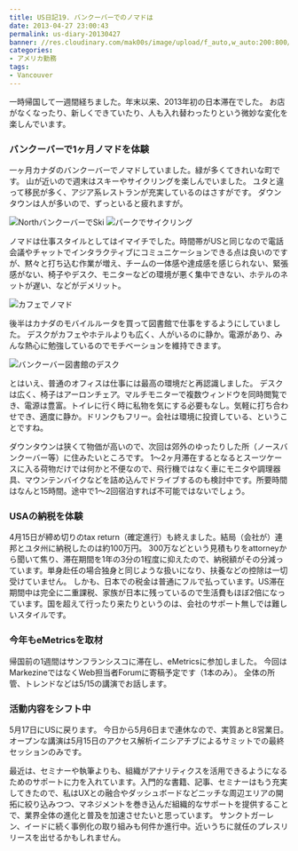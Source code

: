 ```yaml
---
title: US日記19. バンクーバーでのノマドは
date: 2013-04-27 23:00:43
permalink: us-diary-20130427
banner: //res.cloudinary.com/mak00s/image/upload/f_auto,w_auto:200:800/v1515904191/20130410-Cafe.jpg
categories:
- アメリカ勤務
tags:
- Vancouver
---
```

一時帰国して一週間経ちました。年末以来、2013年初の日本滞在でした。
お店がなくなったり、新しくできていたり、人も入れ替わったりという微妙な変化を楽しんでいます。

### バンクーバーで1ヶ月ノマドを体験
一ヶ月カナダのバンクーバーでノマドしていました。緑が多くてきれいな町です。
山が近いので週末はスキーやサイクリングを楽しんでいました。
ユタと違って移民が多く、アジア系レストランが充実しているのはさすがです。
ダウンタウンは人が多いので、ずっといると疲れますが。

<img src="//res.cloudinary.com/mak00s/image/upload/f_auto,w_auto:200:800/v1515904213/20130408-snow.jpg" alt="NorthバンクーバーでSki" sizes="100vw" />
<img src="//res.cloudinary.com/mak00s/image/upload/f_auto,w_auto:200:800/v1515904213/20130408-park.jpg" alt="パークでサイクリング" sizes="100vw" />

ノマドは仕事スタイルとしてはイマイチでした。時間帯がUSと同じなので電話会議やチャットでインタラクティブにコミュニケーションできる点は良いのですが、黙々と打ち込む作業が増え、チームの一体感や達成感を感じられない、緊張感がない、椅子やデスク、モニターなどの環境が悪く集中できない、ホテルのネットが遅い、などがデメリット。

<img src="//res.cloudinary.com/mak00s/image/upload/f_auto,w_auto:200:800/v1515904191/20130409-Cafe.jpg" alt="カフェでノマド" sizes="100vw" />

後半はカナダのモバイルルータを買って図書館で仕事をするようにしていました。
デスクがカフェやホテルよりも広く、人がいるのに静か。電源があり、みんな熱心に勉強しているのでモチベーションを維持できます。

<img src="//res.cloudinary.com/mak00s/image/upload/f_auto,w_auto:200:800/v1515904197/20130413-Vancouver-Library.jpg" alt="バンクーバー図書館のデスク" sizes="100vw" />

とはいえ、普通のオフィスは仕事には最高の環境だと再認識しました。
デスクは広く、椅子はアーロンチェア。マルチモニターで複数ウィンドウを同時閲覧でき、電源は豊富。トイレに行く時に私物を気にする必要もなし。気軽に打ち合わせでき、適度に静か。ドリンクもフリー。会社は環境に投資している、ということですね。

ダウンタウンは狭くて物価が高いので、次回は郊外のゆったりした所（ノースバンクーバー等）に住みたいところです。
1〜2ヶ月滞在するとなるとスーツケースに入る荷物だけでは何かと不便なので、飛行機ではなく車にモニタや調理器具、マウンテンバイクなどを詰め込んでドライブするのも検討中です。所要時間はなんと15時間。途中で1〜2回宿泊すれば不可能ではないでしょう。

### USAの納税を体験
4月15日が締め切りのtax return（確定進行）も終えました。結局（会社が）連邦とユタ州に納税したのは約100万円。
300万などという見積もりをattorneyから聞いて焦り、滞在期間を1年の3分の1程度に抑えたので、納税額がその分減っています。単身赴任の場合独身と同じような扱いになり、扶養などの控除は一切受けていません。
しかも、日本での税金は普通にフルで払っています。US滞在期間中は完全に二重課税、家族が日本に残っているので生活費もほぼ2倍になっています。国を超えて行ったり来たりというのは、会社のサポート無しでは難しいスタイルです。

### 今年もeMetricsを取材
帰国前の1週間はサンフランシスコに滞在し、eMetricsに参加しました。
今回はMarkezineではなくWeb担当者Forumに寄稿予定です（1本のみ）。
全体の所管、トレンドなどは5/15の講演でお話します。

### 活動内容をシフト中
5月17日にUSに戻ります。
今日から5月6日まで連休なので、実質あと8営業日。
オープンな講演は5月15日のアクセス解析イニシアチブによるサミットでの最終セッションのみです。

最近は、セミナーや執筆よりも、組織がアナリティクスを活用できるようになるためのサポートに力を入れています。入門的な書籍、記事、セミナーはもう充実してきたので、私はUXとの融合やダッシュボードなどニッチな周辺エリアの開拓に絞り込みつつ、マネジメントを巻き込んだ組織的なサポートを提供することで、業界全体の進化と普及を加速させたいと思っています。
サンクトガーレン、イードに続く事例化の取り組みも何件か進行中。近いうちに就任のプレスリリースを出せるかもしれません。